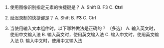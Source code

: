 1. 使用图像识别指定元素的快捷键是？
A. Shift
B. F3
C. **Ctrl**

2. 延迟录制的快捷键是？
A. Shift
B. **F3**
C. Ctrl

3. 当使用输入文本组件时，以下哪种做法是正确的？ （多选）
A. 输入英文时，使用中文输入法
B. 输入英文时，使用英文输入法
C. 输入中文时，使用英文输入法
D. 输入中文时，使用中文输入法